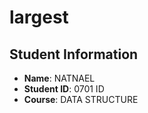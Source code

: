 # largest
## Student Information
- **Name**: NATNAEL
- **Student ID**: 0701 ID
- **Course**: DATA STRUCTURE
